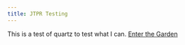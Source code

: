 ```yaml
---
title: JTPR Testing
---
```

This is a test of quartz to test what I can. [Enter the Garden](LFS/home.md)